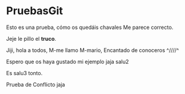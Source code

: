 # PruebasGit

Esto es una prueba, cómo os quedáis chavales
Me parece correcto.

Jeje le pillo el **truco**.

Jiji, hola a todos, M-me llamo M-mario, Encantado de conoceros ^////^

Espero que os haya gustado mi ejemplo jaja salu2

Es salu3 tonto.

Prueba de Conflicto jaja
